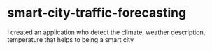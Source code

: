 # smart-city-traffic-forecasting
i created an application who detect the climate, weather description, temperature that helps to being a smart city
